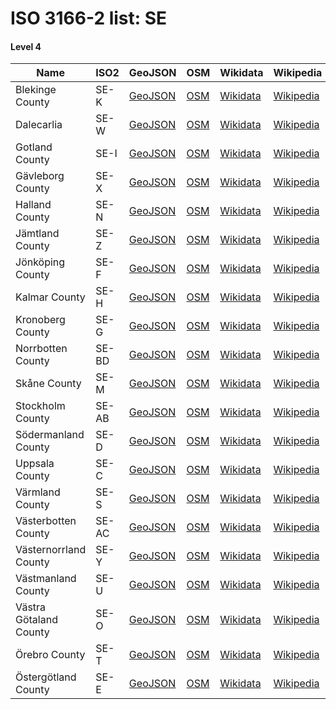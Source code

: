 # ISO 3166-2 list: SE


#### Level 4
Name | ISO2 | GeoJSON | OSM | Wikidata | Wikipedia | population 
--- | --- | --- | --- | --- | --- | --: 
Blekinge County | SE-K | [GeoJSON](../../export/geojson/q8/iso2/SE/SE-K.geojson) | [OSM](https://www.openstreetmap.org/relation/54413) | [Wikidata](https://www.wikidata.org/wiki/Q102377) | [Wikipedia](http://en.wikipedia.org/wiki/sv%3ABlekinge%20l%C3%A4n) | 159,606
Dalecarlia | SE-W | [GeoJSON](../../export/geojson/q8/iso2/SE/SE-W.geojson) | [OSM](https://www.openstreetmap.org/relation/52834) | [Wikidata](https://www.wikidata.org/wiki/Q103732) | [Wikipedia](http://en.wikipedia.org/wiki/sv%3ADalarnas%20l%C3%A4n) | 287,966
Gotland County | SE-I | [GeoJSON](../../export/geojson/q8/iso2/SE/SE-I.geojson) | [OSM](https://www.openstreetmap.org/relation/941530) | [Wikidata](https://www.wikidata.org/wiki/Q103738) | [Wikipedia](http://en.wikipedia.org/wiki/sv%3AGotlands%20l%C3%A4n) | 59,686
Gävleborg County | SE-X | [GeoJSON](../../export/geojson/q8/iso2/SE/SE-X.geojson) | [OSM](https://www.openstreetmap.org/relation/52832) | [Wikidata](https://www.wikidata.org/wiki/Q103699) | [Wikipedia](http://en.wikipedia.org/wiki/sv%3AG%C3%A4vleborgs%20l%C3%A4n) | 287,382
Halland County | SE-N | [GeoJSON](../../export/geojson/q8/iso2/SE/SE-N.geojson) | [OSM](https://www.openstreetmap.org/relation/54403) | [Wikidata](https://www.wikidata.org/wiki/Q103691) | [Wikipedia](http://en.wikipedia.org/wiki/sv%3AHallands%20l%C3%A4n) | 333,848
Jämtland County | SE-Z | [GeoJSON](../../export/geojson/q8/iso2/SE/SE-Z.geojson) | [OSM](https://www.openstreetmap.org/relation/52826) | [Wikidata](https://www.wikidata.org/wiki/Q103679) | [Wikipedia](http://en.wikipedia.org/wiki/sv%3AJ%C3%A4mtlands%20l%C3%A4n) | 130,810
Jönköping County | SE-F | [GeoJSON](../../export/geojson/q8/iso2/SE/SE-F.geojson) | [OSM](https://www.openstreetmap.org/relation/54374) | [Wikidata](https://www.wikidata.org/wiki/Q103672) | [Wikipedia](http://en.wikipedia.org/wiki/sv%3AJ%C3%B6nk%C3%B6pings%20l%C3%A4n) | 363,599
Kalmar County | SE-H | [GeoJSON](../../export/geojson/q8/iso2/SE/SE-H.geojson) | [OSM](https://www.openstreetmap.org/relation/54417) | [Wikidata](https://www.wikidata.org/wiki/Q103707) | [Wikipedia](http://en.wikipedia.org/wiki/sv%3AKalmar%20l%C3%A4n) | 245,446
Kronoberg County | SE-G | [GeoJSON](../../export/geojson/q8/iso2/SE/SE-G.geojson) | [OSM](https://www.openstreetmap.org/relation/54412) | [Wikidata](https://www.wikidata.org/wiki/Q104746) | [Wikipedia](http://en.wikipedia.org/wiki/sv%3AKronobergs%20l%C3%A4n) | 201,469
Norrbotten County | SE-BD | [GeoJSON](../../export/geojson/q8/iso2/SE/SE-BD.geojson) | [OSM](https://www.openstreetmap.org/relation/52824) | [Wikidata](https://www.wikidata.org/wiki/Q103686) | [Wikipedia](http://en.wikipedia.org/wiki/sv%3ANorrbottens%20l%C3%A4n) | 250,093
Skåne County | SE-M | [GeoJSON](../../export/geojson/q8/iso2/SE/SE-M.geojson) | [OSM](https://www.openstreetmap.org/relation/54409) | [Wikidata](https://www.wikidata.org/wiki/Q103659) | [Wikipedia](http://en.wikipedia.org/wiki/sv%3ASk%C3%A5ne%20l%C3%A4n) | 1,377,827
Stockholm County | SE-AB | [GeoJSON](../../export/geojson/q8/iso2/SE/SE-AB.geojson) | [OSM](https://www.openstreetmap.org/relation/54391) | [Wikidata](https://www.wikidata.org/wiki/Q104231) | [Wikipedia](http://en.wikipedia.org/wiki/sv%3AStockholms%20l%C3%A4n) | 2,377,081
Södermanland County | SE-D | [GeoJSON](../../export/geojson/q8/iso2/SE/SE-D.geojson) | [OSM](https://www.openstreetmap.org/relation/54386) | [Wikidata](https://www.wikidata.org/wiki/Q106915) | [Wikipedia](http://en.wikipedia.org/wiki/sv%3AS%C3%B6dermanlands%20l%C3%A4n) | 297,540
Uppsala County | SE-C | [GeoJSON](../../export/geojson/q8/iso2/SE/SE-C.geojson) | [OSM](https://www.openstreetmap.org/relation/54220) | [Wikidata](https://www.wikidata.org/wiki/Q104926) | [Wikipedia](http://en.wikipedia.org/wiki/sv%3AUppsala%20l%C3%A4n) | 383,713
Värmland County | SE-S | [GeoJSON](../../export/geojson/q8/iso2/SE/SE-S.geojson) | [OSM](https://www.openstreetmap.org/relation/54223) | [Wikidata](https://www.wikidata.org/wiki/Q106789) | [Wikipedia](http://en.wikipedia.org/wiki/sv%3AV%C3%A4rmlands%20l%C3%A4n) | 282,414
Västerbotten County | SE-AC | [GeoJSON](../../export/geojson/q8/iso2/SE/SE-AC.geojson) | [OSM](https://www.openstreetmap.org/relation/52825) | [Wikidata](https://www.wikidata.org/wiki/Q104877) | [Wikipedia](http://en.wikipedia.org/wiki/sv%3AV%C3%A4sterbottens%20l%C3%A4n) | 271,736
Västernorrland County | SE-Y | [GeoJSON](../../export/geojson/q8/iso2/SE/SE-Y.geojson) | [OSM](https://www.openstreetmap.org/relation/52827) | [Wikidata](https://www.wikidata.org/wiki/Q104891) | [Wikipedia](http://en.wikipedia.org/wiki/sv%3AV%C3%A4sternorrlands%20l%C3%A4n) | 245,347
Västmanland County | SE-U | [GeoJSON](../../export/geojson/q8/iso2/SE/SE-U.geojson) | [OSM](https://www.openstreetmap.org/relation/54221) | [Wikidata](https://www.wikidata.org/wiki/Q105075) | [Wikipedia](http://en.wikipedia.org/wiki/sv%3AV%C3%A4stmanlands%20l%C3%A4n) | 275,845
Västra Götaland County | SE-O | [GeoJSON](../../export/geojson/q8/iso2/SE/SE-O.geojson) | [OSM](https://www.openstreetmap.org/relation/54367) | [Wikidata](https://www.wikidata.org/wiki/Q103093) | [Wikipedia](http://en.wikipedia.org/wiki/sv%3AV%C3%A4stra%20G%C3%B6talands%20l%C3%A4n) | 1,725,881
Örebro County | SE-T | [GeoJSON](../../export/geojson/q8/iso2/SE/SE-T.geojson) | [OSM](https://www.openstreetmap.org/relation/54222) | [Wikidata](https://www.wikidata.org/wiki/Q104257) | [Wikipedia](http://en.wikipedia.org/wiki/sv%3A%C3%96rebro%20l%C3%A4n) | 304,805
Östergötland County | SE-E | [GeoJSON](../../export/geojson/q8/iso2/SE/SE-E.geojson) | [OSM](https://www.openstreetmap.org/relation/940675) | [Wikidata](https://www.wikidata.org/wiki/Q104940) | [Wikipedia](http://en.wikipedia.org/wiki/sv%3A%C3%96sterg%C3%B6tlands%20l%C3%A4n) | 465,495
